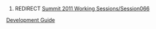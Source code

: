 1.  REDIRECT [Summit 2011 Working
    Sessions/Session066](Summit_2011_Working_Sessions/Session066 "wikilink")

[Development
Guide](Category:Summit_2011_Individual_OWASP_Projects_Track "wikilink")